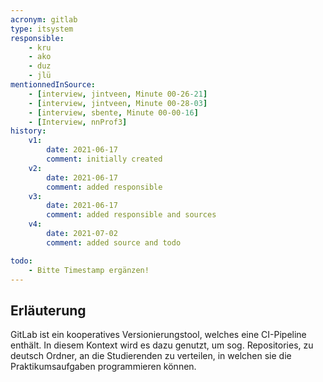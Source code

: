 ```yaml
---
acronym: gitlab
type: itsystem 
responsible:
    - kru
    - ako
    - duz
    - jlü
mentionnedInSource:
    - [interview, jintveen, Minute 00-26-21]
    - [interview, jintveen, Minute 00-28-03]
    - [interview, sbente, Minute 00-00-16]
    - [Interview, nnProf3]
history:
    v1:
        date: 2021-06-17
        comment: initially created
    v2:
        date: 2021-06-17
        comment: added responsible
    v3:
        date: 2021-06-17
        comment: added responsible and sources
    v4:
        date: 2021-07-02
        comment: added source and todo

todo:
    - Bitte Timestamp ergänzen!
---
```


## Erläuterung

GitLab ist ein kooperatives Versionierungstool, welches eine CI-Pipeline enthält. In diesem Kontext wird es dazu genutzt, um sog. Repositories, zu deutsch Ordner, an die Studierenden zu verteilen, in welchen sie die Praktikumsaufgaben programmieren können.